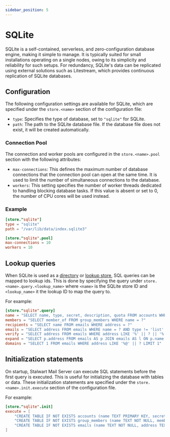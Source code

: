 ```yaml
---
sidebar_position: 5
---
```


# SQLite

SQLite is a self-contained, serverless, and zero-configuration database engine, making it simple to manage. It is typically suited for small installations operating on a single nodes, owing to its simplicity and reliability for such setups. For redundancy, SQLite's data can be replicated using external solutions such as Litestream, which provides continuous replication of SQLite databases.

## Configuration

The following configuration settings are available for SQLite, which are specified under the `store.<name>` section of the configuration file:

- `type`: Specifies the type of database, set to `"sqlite"` for SQLite.
- `path`: The path to the SQLite database file. If the database file does not exist, it will be created automatically.

### Connection Pool

The connection and worker pools are configured in the `store.<name>.pool` section with the following attributes:

- `max-connections`: This defines the maximum number of database connections that the connection pool can open at the same time. It is used to limit the number of simultaneous connections to the database.
- `workers`: This setting specifies the number of worker threads dedicated to handling blocking database tasks. If this value is absent or set to 0, the number of CPU cores will be used instead.

### Example

```toml
[store."sqlite"]
type = "sqlite"
path = "/var/lib/data/index.sqlite3"

[store."sqlite".pool]
max-connections = 10
workers = 10
```

## Lookup queries

When SQLite is used as a [directory](/docs/directory/overview) or [lookup store](/docs/storage/lookup), SQL queries can be mapped to lookup ids. This is done by specifying the query under `store.<name>.query.<lookup_name>` where `<name>` is the SQLite store ID and `<lookup_name>` it the lookup ID to map the query to. 

For example:

```toml
[store."sqlite".query]
name = "SELECT name, type, secret, description, quota FROM accounts WHERE name = ? AND active = true"
members = "SELECT member_of FROM group_members WHERE name = ?"
recipients = "SELECT name FROM emails WHERE address = ?"
emails = "SELECT address FROM emails WHERE name = ? AND type != 'list' ORDER BY type DESC, address ASC"
verify = "SELECT address FROM emails WHERE address LIKE '%' || ? || '%' AND type = 'primary' ORDER BY address LIMIT 5"
expand = "SELECT p.address FROM emails AS p JOIN emails AS l ON p.name = l.name WHERE p.type = 'primary' AND l.address = ? AND l.type = 'list' ORDER BY p.address LIMIT 50"
domains = "SELECT 1 FROM emails WHERE address LIKE '%@' || ? LIMIT 1"
```

## Initialization statements

On startup, Stalwart Mail Server can execute SQL statements before the first query is executed. This is useful for initializing the database with tables or data. These initialization statements are specified under the `store.<name>.init.execute` section of the configuration file.

For example:

```toml
[store."sqlite".init]
execute = [
    "CREATE TABLE IF NOT EXISTS accounts (name TEXT PRIMARY KEY, secret TEXT, description TEXT, type TEXT NOT NULL, quota INTEGER DEFAULT 0, active BOOLEAN DEFAULT 1)",
    "CREATE TABLE IF NOT EXISTS group_members (name TEXT NOT NULL, member_of TEXT NOT NULL, PRIMARY KEY (name, member_of))",
    "CREATE TABLE IF NOT EXISTS emails (name TEXT NOT NULL, address TEXT NOT NULL, type TEXT, PRIMARY KEY (name, address))"
]
```


